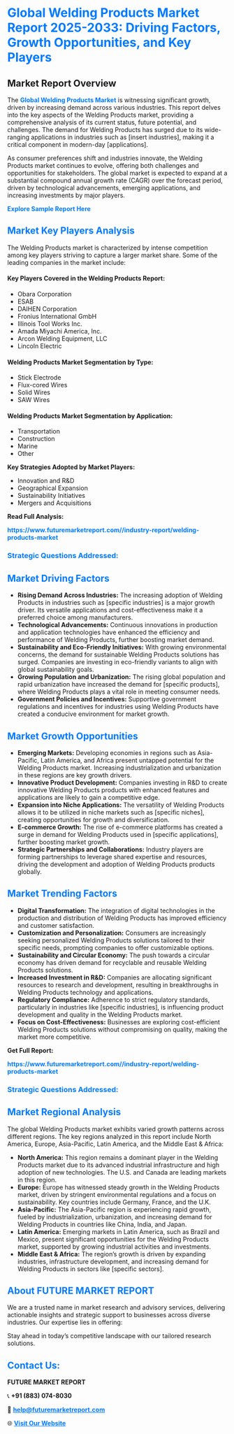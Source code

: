 <h1 style="color: #007BFF;">Global Welding Products Market Report 2025-2033: Driving Factors, Growth Opportunities, and Key Players</h1>

<section id="overview">
<h2>Market Report Overview</h2>
<p>The <a href="https://www.futuremarketreport.com//industry-report/welding-products-market" style="color: #007BFF; text-decoration: none;"><strong>Global Welding Products Market</strong></a> is witnessing significant growth, driven by increasing demand across various industries. This report delves into the key aspects of the Welding Products market, providing a comprehensive analysis of its current status, future potential, and challenges. The demand for Welding Products has surged due to its wide-ranging applications in industries such as [insert industries], making it a critical component in modern-day [applications].</p>
<p>As consumer preferences shift and industries innovate, the Welding Products market continues to evolve, offering both challenges and opportunities for stakeholders. The global market is expected to expand at a substantial compound annual growth rate (CAGR) over the forecast period, driven by technological advancements, emerging applications, and increasing investments by major players.</p>
</section>

<section id="overview">
<p><a href="https://www.futuremarketreport.com//request-sample/reportId=87384" style="color: #007BFF; text-decoration: none;"><strong>Explore Sample Report Here</strong></a></p>
</section>

<section id="key-players">
<h2 style="color: #007BFF;">Market Key Players Analysis</h2>
<p>The Welding Products market is characterized by intense competition among key players striving to capture a larger market share. Some of the leading companies in the market include:</p>
<h4>Key Players Covered in the Welding Products Report:</h4>
<ul><li>Obara Corporation</li><li>ESAB</li><li>DAIHEN Corporation</li><li>Fronius International GmbH</li><li>Illinois Tool Works Inc.</li><li>Amada Miyachi America, Inc.</li><li>Arcon Welding Equipment, LLC</li><li>Lincoln Electric</li></ul>
<h4>Welding Products Market Segmentation by Type:</h4>
<ul><li>Stick Electrode</li><li>Flux-cored Wires</li><li>Solid Wires</li><li>SAW Wires</li></ul>

<h4>Welding Products Market Segmentation by Application:</h4>
<ul><li>Transportation</li><li>Construction</li><li>Marine</li><li>Other</li></ul>
<p><strong>Key Strategies Adopted by Market Players:</strong></p>
<ul>
<li>Innovation and R&D</li>
<li>Geographical Expansion</li>
<li>Sustainability Initiatives</li>
<li>Mergers and Acquisitions</li>
</ul>
</section>

<section>
<p><strong>Read Full Analysis: </strong></p><a href="https://www.futuremarketreport.com//industry-report/welding-products-market" style="color: #007BFF; text-decoration: none;"><strong>https://www.futuremarketreport.com//industry-report/welding-products-market</strong></a>
<h3 style="color: #007BFF;">Strategic Questions Addressed:</h3>
</section>

<section id="driving-factors">
<h2 style="color: #007BFF;">Market Driving Factors</h2>
<ul>
<li><strong>Rising Demand Across Industries:</strong> The increasing adoption of Welding Products in industries such as [specific industries] is a major growth driver. Its versatile applications and cost-effectiveness make it a preferred choice among manufacturers.</li>
<li><strong>Technological Advancements:</strong> Continuous innovations in production and application technologies have enhanced the efficiency and performance of Welding Products, further boosting market demand.</li>
<li><strong>Sustainability and Eco-Friendly Initiatives:</strong> With growing environmental concerns, the demand for sustainable Welding Products solutions has surged. Companies are investing in eco-friendly variants to align with global sustainability goals.</li>
<li><strong>Growing Population and Urbanization:</strong> The rising global population and rapid urbanization have increased the demand for [specific products], where Welding Products plays a vital role in meeting consumer needs.</li>
<li><strong>Government Policies and Incentives:</strong> Supportive government regulations and incentives for industries using Welding Products have created a conducive environment for market growth.</li>
</ul>
</section>

<section id="growth-opportunities">
<h2 style="color: #007BFF;">Market Growth Opportunities</h2>
<ul>
<li><strong>Emerging Markets:</strong> Developing economies in regions such as Asia-Pacific, Latin America, and Africa present untapped potential for the Welding Products market. Increasing industrialization and urbanization in these regions are key growth drivers.</li>
<li><strong>Innovative Product Development:</strong> Companies investing in R&D to create innovative Welding Products products with enhanced features and applications are likely to gain a competitive edge.</li>
<li><strong>Expansion into Niche Applications:</strong> The versatility of Welding Products allows it to be utilized in niche markets such as [specific niches], creating opportunities for growth and diversification.</li>
<li><strong>E-commerce Growth:</strong> The rise of e-commerce platforms has created a surge in demand for Welding Products used in [specific applications], further boosting market growth.</li>
<li><strong>Strategic Partnerships and Collaborations:</strong> Industry players are forming partnerships to leverage shared expertise and resources, driving the development and adoption of Welding Products products globally.</li>
</ul>
</section>

<section id="trending-factors">
<h2 style="color: #007BFF;">Market Trending Factors</h2>
<ul>
<li><strong>Digital Transformation:</strong> The integration of digital technologies in the production and distribution of Welding Products has improved efficiency and customer satisfaction.</li>
<li><strong>Customization and Personalization:</strong> Consumers are increasingly seeking personalized Welding Products solutions tailored to their specific needs, prompting companies to offer customizable options.</li>
<li><strong>Sustainability and Circular Economy:</strong> The push towards a circular economy has driven demand for recyclable and reusable Welding Products solutions.</li>
<li><strong>Increased Investment in R&D:</strong> Companies are allocating significant resources to research and development, resulting in breakthroughs in Welding Products technology and applications.</li>
<li><strong>Regulatory Compliance:</strong> Adherence to strict regulatory standards, particularly in industries like [specific industries], is influencing product development and quality in the Welding Products market.</li>
<li><strong>Focus on Cost-Effectiveness:</strong> Businesses are exploring cost-efficient Welding Products solutions without compromising on quality, making the market more competitive.</li>
</ul>
</section>

<section>
<p><strong>Get Full Report: </strong></p><a href="https://www.futuremarketreport.com//industry-report/welding-products-market" style="color: #007BFF; text-decoration: none;"><strong>https://www.futuremarketreport.com//industry-report/welding-products-market</strong></a>
<h3 style="color: #007BFF;">Strategic Questions Addressed:</h3>
</section>


<section id="regional-analysis">
<h2 style="color: #007BFF;">Market Regional Analysis</h2>
<p>The global Welding Products market exhibits varied growth patterns across different regions. The key regions analyzed in this report include North America, Europe, Asia-Pacific, Latin America, and the Middle East & Africa:</p>
<ul>
<li><strong>North America:</strong> This region remains a dominant player in the Welding Products market due to its advanced industrial infrastructure and high adoption of new technologies. The U.S. and Canada are leading markets in this region.</li>
<li><strong>Europe:</strong> Europe has witnessed steady growth in the Welding Products market, driven by stringent environmental regulations and a focus on sustainability. Key countries include Germany, France, and the U.K.</li>
<li><strong>Asia-Pacific:</strong> The Asia-Pacific region is experiencing rapid growth, fueled by industrialization, urbanization, and increasing demand for Welding Products in countries like China, India, and Japan.</li>
<li><strong>Latin America:</strong> Emerging markets in Latin America, such as Brazil and Mexico, present significant opportunities for the Welding Products market, supported by growing industrial activities and investments.</li>
<li><strong>Middle East & Africa:</strong> The region’s growth is driven by expanding industries, infrastructure development, and increasing demand for Welding Products in sectors like [specific sectors].</li>
</ul>
</section>

<footer>
<h2 style="color: #007BFF;">About FUTURE MARKET REPORT</h2>
<p>We are a trusted name in market research and advisory services, delivering actionable insights and strategic support to businesses across diverse industries. Our expertise lies in offering:</p>

<p>Stay ahead in today’s competitive landscape with our tailored research solutions.</p>

<h2 style="color: #007BFF;">Contact Us:</h2>
<p><strong>FUTURE MARKET REPORT</strong></p>
<p>📞 <strong>+91 (883) 074-8030</strong></p>
<p>📧 <strong><a href="mailto:help@futuremarketreport.com" style="color: #007BFF;">help@futuremarketreport.com</a></strong></p>
<p>🌐 <strong><a href="https://www.futuremarketreport.com/" style="color: #007BFF;">Visit Our Website</a></strong></p>
</footer>